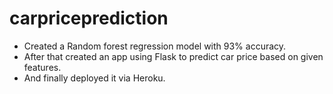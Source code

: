 # carpriceprediction
* Created a Random forest regression model with 93% accuracy.
* After that created an app using Flask to predict car price based on given features.
* And finally deployed it via Heroku.
